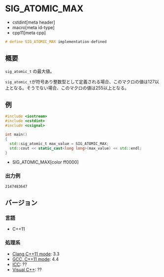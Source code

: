 # SIG_ATOMIC_MAX
* cstdint[meta header]
* macro[meta id-type]
* cpp11[meta cpp]

```cpp
# define SIG_ATOMIC_MAX implementation-defined
```

## 概要
`sig_atomic_t` の最大値。

`sig_atomic_t`が符号あり整数型として定義される場合、このマクロの値は127以上となる。そうでない場合、このマクロの値は255以上となる。


## 例
```cpp
#include <iostream>
#include <cstdint>
#include <csignal>

int main()
{
  std::sig_atomic_t max_value = SIG_ATOMIC_MAX;
  std::cout << static_cast<long long>(max_value) << std::endl;
}
```
* SIG_ATOMIC_MAX[color ff0000]

### 出力例
```
2147483647
```


## バージョン
### 言語
- C++11

### 処理系
- [Clang C++11 mode](/implementation.md#clang): 3.3
- [GCC, C++11 mode](/implementation.md#gcc): 4.4
- [ICC](/implementation.md#icc): ??
- [Visual C++](/implementation.md#visual_cpp): ??

